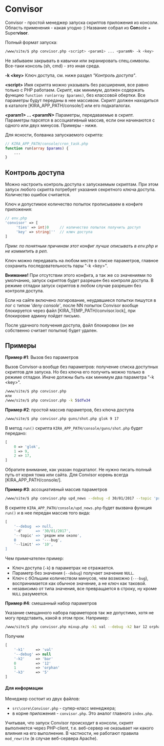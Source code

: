 # Convisor

Convisor - простой менеджер запуска скриптов приложения из консоли. Область применения - какая угодно :) Название собрал из **Con**sole + Super**visor**.

Полный формат запуска:

```sh
/www/site/$ php convisor.php <script> <param1> ... <paramN> -k <key>
```

Не забываем закрывать в кавычки или экранировать спец.символы. Все-таки консоль (sh, cmd) - это иная среда.

**-k \<key\>** Ключ доступа, см. ниже раздел *"Контроль доступа"*.

**\<script\>** Имя скрипта можно указывать без расширения, все равно только с PHP работаем. Скрипт, как минимум, должен содержать функцию `function run(array $params)`, без классовой обертки. Все параметры будут переданы в нее массивом. Скрипт должен находиться в каталоге [KIRA_APP_PATH/console/] или его подкаталогах.

**\<param1\> ... \<paramN\>** Параметры, передаваемые в скрипт. Параметры парсятся в ассоциативный массив, если они начинаются с одного или двух минусов. Примеры - ниже.

Для ясности, болванка запускаемого скрипта:

```PHP
// KIRA_APP_PATH/console/cron_task.php
function run(array $params) {
    ...
}
```

## Контроль доступа

Можно настроить контроль доступа к запускаемым скриптам. При этом запуск любого скрипта потребует указания секретного ключа доступа. Количество ошибок считается.

Ключ и допустимое количество попыток прописываем в конфиге приложения:

```PHP
// env.php
'convisor' => [
     'ties' => int|0     // количество попыток получить доступ
     'key' => string|''  // ключ доступа
]
```

*Прим: по понятным причинам этот конфиг лучше описывать в env.php и не коммитить в реп.*

Ключ можно передавать на любом месте в списке параметров, главное сохранить последовательность пары "-k \<key\>".

**Внимание!** При отсутствии этого конфига, а так же со значениями по умолчанию, запуск скриптов будет разрешен без контроля доступа. В режиме отладки запуск скриптов в любом случае разрешен без контроля доступа.

Если на сайте включено логирование, неудавшиеся попытки пишутся в лог с типом *'deny console'*, после NN попыток Convisor вообще блокируется через файл [KIRA_TEMP_PATH/convisor.lock], при блокировке админу пойдет письмо.

После удачного получения доступа, файл блокировки (он же собственно считает попытки) будет удален.

## Примеры

**Пример #1**: Вызов без параметров

Вызов Convisor-а вообще без параметров: получение списка доступных скриптов для запуска. Но без ключа его получить можно только в режиме отладки. Иначе должны быть как минимум два параметра "-k \<key\>".

```sh
/www/site/$ php convisor.php
или
/www/site/$ php convisor.php -k 5$dfw34
```

**Пример #2**: простой массив параметров, без ключа доступа

```sh
/www/site/$ php convisor.php guns/shot.php glok 9 17
```

В метод `run()` скрипта `KIRA_APP_PATH/console/guns/shot.php` будет передано:

```PHP
[
    0 => 'glok',
    1 => 9,
    2 => 17,
]
```

Обратите внимание, как указан подкаталог. Не нужно писать полный путь от корня тома или сайта. Для Convisor корень всегда [KIRA_APP_PATH/console/].

**Пример #3**: ассоциативный массив параметров

```sh
/www/site/$ php convisor.php upd_news --debug -d 30/01/2017 --topic 'рядом или около' -k 463g$g5 ---bug --limit 10
```

В скрипте `KIRA_APP_PATH/console/upd_news.php` будет вызвана функция `run()` и в нее передан массив того вида:

```php
[
    '--debug  => null,
    '-d'      => '30/01/2017',
    '--topic' => 'рядом или около',
    0         => '---bug',
    '--limit' => '10',
]
```

Чем примечателен пример:
- Ключ доступа (`-k`) в параметрах не отражается.
- Параметр без значения (`--debug`) получает значение `NULL`.
- Ключ с бОльшим количеством минусов, чем возможно (`---bug`), воспринимается как обычное значение, а не ключ как таковой.
- независимо от типа значения, все превращается в строку, ну кроме `NULL` разумеется.

**Пример #4**: смешанный набор параметров

Указание смещанного набора параметоров так же допустимо, хотя не могу представить, какой в этом прок. Например:

```sh
/www/site/$ php convisor.php mixup.php -k1 val --debug -k2 bar 12 orphan -k3 5
```

Получим

```PHP
[
    '-k1'     => 'val'
    '--debug' => null
    '-k2'     => 'bar'
    0         => '12'
    1         => 'orphan'
    '-k3'     => '5'
]
```

#### Для информации

Менеджер состоит из двух файлов:
- `src\core\Convisor.php` - супер-класс менеджера;
- в корне приложения - `convisor.php`. Это аналог главного `index.php`.

Учитывая, что запуск Convisor происходит в консоли, скрипт выполняется через PHP-client, т.е. веб-сервер не оказывает ни какого влияния на его выполнение. В частности, не работают правила `mod_rewrite` (в случае веб-сервера Apache).
